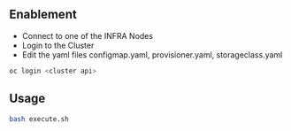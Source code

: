 ## Enablement

* Connect to one of the INFRA Nodes
* Login to the Cluster
* Edit the yaml files configmap.yaml, provisioner.yaml, storageclass.yaml

```bash
oc login <cluster api>
```

## Usage

```bash
bash execute.sh
```
